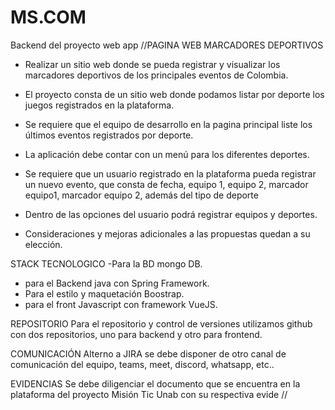 # MS.COM
Backend del proyecto web app
//PAGINA WEB MARCADORES DEPORTIVOS
-	Realizar un sitio web donde se pueda registrar y visualizar los marcadores deportivos de los principales eventos de Colombia.

-	El proyecto consta de un sitio web donde podamos listar por deporte los juegos registrados en la plataforma.

-	Se requiere que el equipo de desarrollo en la pagina principal liste los últimos eventos registrados por deporte.

-	La aplicación debe contar con un menú para los diferentes deportes.

-	Se requiere que un usuario registrado en la plataforma pueda registrar un nuevo evento, que consta de fecha, equipo 1, equipo 2, marcador equipo1, marcador equipo 2, además del tipo de deporte

-	Dentro de las opciones del usuario podrá registrar equipos y deportes.

-	Consideraciones y mejoras adicionales a las propuestas quedan a su elección.



STACK TECNOLOGICO
-Para la BD mongo DB.
- para el Backend java con Spring Framework.
- Para el estilo y maquetación Boostrap.
- para el front Javascript con framework VueJS.

REPOSITORIO
Para el repositorio y control de versiones utilizamos github con dos repositorios, uno para backend y otro para frontend.



COMUNICACIÓN
Alterno a JIRA se debe disponer de otro canal de comunicación del equipo, teams, meet, discord, whatsapp, etc..

EVIDENCIAS
Se debe diligenciar el documento que se encuentra en la plataforma del proyecto Misión Tic Unab con su respectiva evide
//